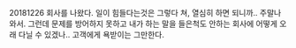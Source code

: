 20181226 회사를 나왔다. 일이 힘들다는것은 그렇다 쳐, 열심히 하면 되니까.. 주말나와서. 그런데 문제를 방어하지 못하고 내가 하는 말을 들은척도 안하는 회사에 어떻게 오래 다닐 수 있겠나.. 고객에게 욕받이는 그만한다.
